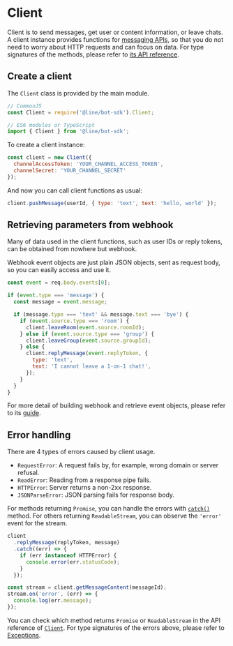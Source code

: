 # Client

Client is to send messages, get user or content information, or leave chats.
A client instance provides functions for [messaging APIs](https://developers.line.me/en/docs/messaging-api/reference/),
so that you do not need to worry about HTTP requests and can focus on data.
For type signatures of the methods, please refer to [its API reference](../api-reference/client.md).

## Create a client

The `Client` class is provided by the main module.

``` js
// CommonJS
const Client = require('@line/bot-sdk').Client;

// ES6 modules or TypeScript
import { Client } from '@line/bot-sdk';
```

To create a client instance:

```js
const client = new Client({
  channelAccessToken: 'YOUR_CHANNEL_ACCESS_TOKEN',
  channelSecret: 'YOUR_CHANNEL_SECRET'
});
```

And now you can call client functions as usual:

``` js
client.pushMessage(userId, { type: 'text', text: 'hello, world' });
```

## Retrieving parameters from webhook

Many of data used in the client functions, such as user IDs or reply tokens, can
be obtained from nowhere but webhook.

Webhook event objects are just plain JSON objects, sent as request body, so you
can easily access and use it.

``` js
const event = req.body.events[0];

if (event.type === 'message') {
  const message = event.message;

  if (message.type === 'text' && message.text === 'bye') {
    if (event.source.type === 'room') {
      client.leaveRoom(event.source.roomId);
    } else if (event.source.type === 'group') {
      client.leaveGroup(event.source.groupId);
    } else {
      client.replyMessage(event.replyToken, {
        type: 'text',
        text: 'I cannot leave a 1-on-1 chat!',
      });
    }
  }
}
```

For more detail of building webhook and retrieve event objects, please refer to
its [guide](./webhook.html).

## Error handling

There are 4 types of errors caused by client usage.

- `RequestError`: A request fails by, for example, wrong domain or server
  refusal.
- `ReadError`: Reading from a response pipe fails.
- `HTTPError`: Server returns a non-2xx response.
- `JSONParseError`: JSON parsing fails for response body.

For methods returning `Promise`, you can handle the errors with [`catch()`](https://developer.mozilla.org/en-US/docs/Web/JavaScript/Reference/Global_Objects/Promise/catch)
method. For others returning `ReadableStream`, you can observe the `'error'`
event for the stream.

``` js
client
  .replyMessage(replyToken, message)
  .catch((err) => {
    if (err instanceof HTTPError) {
      console.error(err.statusCode);
    }
  });

const stream = client.getMessageContent(messageId);
stream.on('error', (err) => {
  console.log(err.message);
});
```

You can check which method returns `Promise` or `ReadableStream` in the API
reference of [`Client`](../api-reference/client.md). For type signatures of the
errors above, please refer to [Exceptions](../api-reference/exceptions.md).

